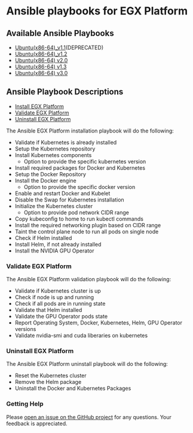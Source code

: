 <h1>Ansible playbooks for EGX Platform</h1>

<h2> Available Ansible Playbooks </h2>

- [Ubuntu(x86-64)_v1.1](https://github.com/NVIDIA/egx-platform/blob/master/playbooks/Ubuntu_Server_v1.1.md)(DEPRECATED)
- [Ubuntu(x86-64)_v1.2](https://github.com/NVIDIA/egx-platform/blob/master/playbooks/Ubuntu_Server_v1.2.md)
- [Ubuntu(x86-64) v2.0](https://github.com/NVIDIA/egx-platform/blob/master/playbooks/Ubuntu_Server_v2.0.md)
- [Ubuntu(x86-64) v1.3](https://github.com/NVIDIA/egx-platform/blob/master/playbooks/Ubuntu_Server_v1.3.md)
- [Ubuntu(x86-64) v3.0](https://github.com/NVIDIA/egx-platform/blob/master/playbooks/Ubuntu_Server_v3.0.md)

<h2> Ansible Playbook Descriptions </h2>

- [Install EGX Platform](#Install-EGX-Platform)
- [Validate EGX Platform](#Validate-EGX-Platform)
- [Uninstall EGX Platform](#Uninstall-EGX-Platform)

The Ansible EGX Platform installation playbook will do the following:

- Validate if Kubernetes is already installed
- Setup the Kubernetes repository
- Install Kubernetes components 
  - Option to provide the specific kubernetes version
- Install required packages for Docker and Kubernetes
- Setup the Docker Repository
- Install the Docker engine 
  - Option to provide the specific docker version
- Enable and restart Docker and Kubelet
- Disable the Swap for Kubernetes installation
- Initialize the Kubernetes cluster 
  - Option to provide pod network CIDR range
- Copy kubeconfig to home to run kubectl commands
- Install the required networking plugin based on CIDR range
- Taint the control plane node to run all pods on single node
- Check if Helm installed
- Install Helm, if not already installed
- Install the NVIDIA GPU Operator

### Validate EGX Platform

The Ansible EGX Platform validation playbook will do the following:

- Validate if Kubernetes cluster is up
- Check if node is up and running
- Check if all pods are in running state
- Validate that Helm installed
- Validate the GPU Operator pods state
- Report Operating System, Docker, Kubernetes, Helm, GPU Operator versions
- Validate nvidia-smi and cuda liberaries on kubernetes

### Uninstall EGX Platform

The Ansible EGX Platform uninstall playbook will do the following:

- Reset the Kubernetes cluster
- Remove the Helm package
- Uninstall the Docker and Kubernetes Packages

### Getting Help

Please [open an issue on the GitHub project](https://github.com/NVIDIA/egx-platform/issues) for any questions. Your feedback is appreciated.

